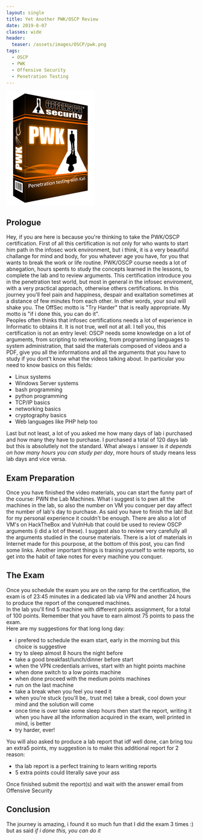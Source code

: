 ```yaml
---
layout: single
title: Yet Another PWK/OSCP Review
date: 2019-8-07
classes: wide
header:
  teaser: /assets/images/OSCP/pwk.png
tags:
  - OSCP
  - PWK
  - Offensive Security
  - Penetration Testing
--- 
```

![](/assets/images/OSCP/pwk.png)

## Prologue
Hey, if you are here is because you're thinking to take the PWK/OSCP certification.
First of all this certification is not only for who wants to start him path in the infosec work environment, but i think, it is a very beautiful challange for mind and body, for you whatever age you have, for you that wants to break the work or life routine.
PWK/OSCP course needs a lot of abnegation, hours spents to study the concepts learned in the lessons, to complete the lab and to review arguments.
This certification introduce you in the penetration test world, but most in general in the infosec enviroment, with a very practical approach, otherwise others certifications.
In this journey you'll feel pain and happiness, despair and exaltation sometimes at a distance of few minutes from each other. In other words, your soul will shake you.
The OffSec motto is "Try Harder" that is really appropriate. My motto is "if i done this, you can do it".<br>
Peoples often thinks that infosec certifications needs a lot of experience in Informatic to obtains it. It is not true, well not at all.
I tell you, this certification is not an entry level: OSCP needs some knowledge on a lot of arguments, from scripting to networking, from programming languages to system administration, that said the materials composed of videos and a PDF, give you all the informations and all the arguments that you have to study if you dont't know what the videos talking about.
In particular you need to know basics on this fields:
- Linux systems
- Windows Server systems
- bash programming
- python programming
- TCP/IP basics
- networking basics
- cryptography basics
- Web languages like PHP help too

Last but not least, a lot of you asked me how many days of lab i purchased and how many they have to purchase. I purchased a total of 120 days lab but this is absolutlely not the standard. What always i answer is *it depends on how many hours you can study per day*, more hours of study means less lab days and vice versa. 

## Exam Preparation
Once you have finished the video materials, you can start the funny part of the course: PWN the Lab Machines.
What i suggest is to pwn all the machines in the lab, so also the number on VM you conquer per day affect the number of lab's day to purchase.
As said you have to finish the lab! But for my personal experience it couldn't be enough. There are also a lot of VM's on HackTheBox and VulnHub that could be used to review OSCP arguments (i did a lot of these). I suggest also to review very carefully all the arguments studied in the course materials. There is a lot of materials in Internet made for this pourpose, at the bottom of this post, you can find some links.
Another important things is training yourself to write reports, so get into the habit of take notes for every machine you conquer.

## The Exam
Once you schedule the exam you are on the ramp for the certification, the exam is of 23:45 minutes in a dedicated lab via VPN and another 24 hours to produce the report of the conquered machines.<br>
In the lab you'll find 5 machine with different points assignment, for a total of 100 points. Remember that you have to earn almost 75 points to pass the exam.<br>
Here are my suggestions for that long long day:
- i prefered to schedule the exam start, early in the morning but this choice is suggestive
- try to sleep almost 8 hours the night before
- take a good breakfast/lunch/dinner before start
- when the VPN credentials arrives, start with an hight points machine
- when done switch to a low points machine
- when done proceed with the medium points machines
- run on the last machine
- take a break when you feel you need it
- when you're stuck (you'll be,. trust me) take a break, cool down your mind and the solution will come
- once time is over take some sleep hours then start the report, writing it when you have all the information acquired in the exam, well printed in mind, is better
- try harder, ever!

You will also asked to produce a lab report that idf well done, can bring tou an extra5 points, my suggestion is to make this additional report for 2 reason:
- tha lab report is a perfect training to learn writing reports
- 5 extra points could literally save your ass

Once finished submit the report(s) and wait with the answer email from Offensive Security

## Conclusion
The journey is amazing, i found it so much fun that I did the exam 3 times :) but as said *if i done this, you can do it*




